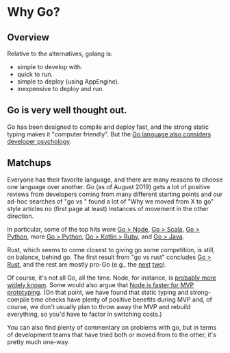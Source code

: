 # Why Go?

## Overview

Relative to the alternatives, golang is:

* simple to develop with.
* quick to run.
* simple to deploy (using AppEngine).
* inexpensive to deploy and run.

## Go is very well thought out.

Go has been designed to compile and deploy fast, and the strong static typing makes it "computer friendly". But the [Go language also considers developer psychology](https://medium.com/@egonelbre/psychology-of-code-readability-d23b1ff1258a).

## Matchups

Everyone has their favorite language, and there are many reasons to choose one language over another. Go (as of August 2019) gets a lot of positive reviews from developers coming from many different starting points and our ad-hoc searches of "go vs <language X>" found a lot of "Why we moved from X to go" style articles no (first page at least) instances of movement in the other direction.

In particular, some of the top hits were [Go > Node](https://medium.com/codezillas/want-to-be-a-best-web-developer-learn-golang-not-node-js-69b4166d1449), [Go > Scala](https://movio.co/blog/migrate-Scala-to-Go/), [Go > Python](https://hackernoon.com/5-reasons-why-we-switched-from-python-to-go-4414d5f42690), more [Go > Python](https://dzone.com/articles/golang-vs-python-which-one-to-choose), [Go > Kotlin > Ruby](https://engineering.wework.com/choosing-a-language-stack-cac3726928f6), and [Go > Java](https://blog.spiralscout.com/when-to-use-go-vs-java-one-programmers-take-on-two-top-languages-59617f30be5e).

Rust, which seems to come closest to giving go some competition, is still, on balance, behind go. The first result from "go vs rust" concludes [Go > Rust](https://matthias-endler.de/2017/go-vs-rust/), and the rest are mostly pro-Go (e.g., the [next](https://codeburst.io/should-i-rust-or-should-i-go-59a298e00ea9) [two](https://sdtimes.com/softwaredev/the-developers-dilemma-choosing-between-go-and-rust/)).

Of course, it's not all Go, all the time. Node, for instance, is [probably more widely known](https://medium.com/@blogger.ashishsharma/golang-vs-node-js-comparison-and-why-developers-prefer-node-js-9e669319df52). Some would also argue that [Node is faster for MVP prototyping](https://artjoker.net/blog/go-vs-nodejs-in-building-microservices-an-exhausting-comparison/). (On that point, we have found that static typing and strong-compile time checks have plenty of positive benefits during MVP and, of course, we don't usually plan to throw away the MVP and rebuild everything, so you'd have to factor in switching costs.)

You can also find plenty of commentary on problems with go, but in terms of development teams that have tried both or moved from to the other, it's pretty much one-way.

